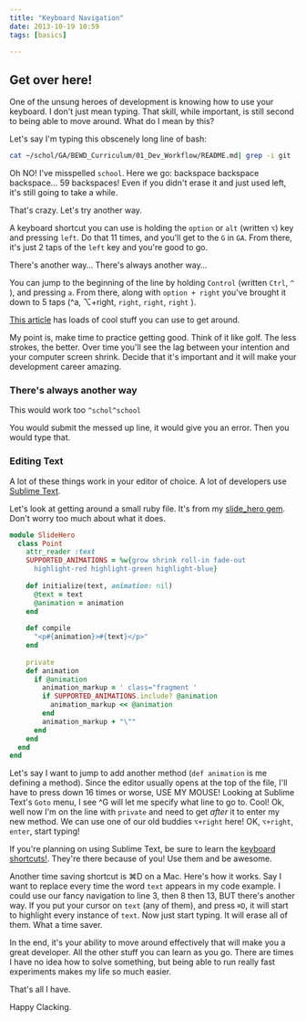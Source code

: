 ```yaml
---
title: "Keyboard Navigation"
date: 2013-10-19 10:59
tags: [basics]

---
```


## Get over here!

One of the unsung heroes of development is knowing how to use your keyboard. I don't just mean typing. That skill, while important, is still second to being able to move around. What do I mean by this?

Let's say I'm typing this obscenely long line of bash:

``` bash
cat ~/schol/GA/BEWD_Curriculum/01_Dev_Workflow/README.md| grep -i git
```

Oh NO! I've misspelled `school`. Here we go: backspace backspace backspace… 59 backspaces! Even if you didn't erase it and just used left, it's still going to take a while.

That's crazy. Let's try another way.

A keyboard shortcut you can use is holding the `option` or `alt` (written `⌥`) key and pressing `left`. Do that 11 times, and you'll get to the `G` in `GA`. From there, it's just 2 taps of the `left` key and you're good to go. 

There's another way… There's always another way…

You can jump to the beginning of the line by holding `Control` (written `Ctrl`, `^` ), and pressing `a`. From there, along with `option + right` you've brought it down to 5 taps (^a, ⌥+right, `right`, `right`, `right` ).

[This article](http://lifehacker.com/5743814/become-a-command-line-ninja-with-these-time+saving-shortcuts) has loads of cool stuff you can use to get around. 

My point is, make time to practice getting good. Think of it like golf. The less strokes, the better. Over time you'll see the lag between your intention and your computer screen shrink. Decide that it's important and it will make your development career amazing.

### There's always another way
This would work too 
`^schol^school`

You would submit the messed up line, it would give you an error. Then you would type that.

### Editing Text

A lot of these things work in your editor of choice. A lot of developers use [Sublime Text](http://www.sublimetext.com/2). 

Let's look at getting around a small ruby file. It's from my [slide_hero gem](https://github.com/StevenNunez/slide_hero). Don't worry too much about what it does.

``` ruby
module SlideHero                                                                   
  class Point                                                                      
    attr_reader :text                                                              
    SUPPORTED_ANIMATIONS = %w{grow shrink roll-in fade-out                         
      highlight-red highlight-green highlight-blue}                                
                                                                                   
    def initialize(text, animation: nil)                                           
      @text = text                                                                 
      @animation = animation                                                       
    end                                                                            
                                                                                   
    def compile                                                                    
      "<p#{animation}>#{text}</p>"                                                 
    end                                                                            
                                                                                   
    private                                                                        
    def animation                                                                  
      if @animation                                                                
        animation_markup = ' class="fragment '                                     
        if SUPPORTED_ANIMATIONS.include? @animation                                
          animation_markup << @animation                                           
        end                                                                        
        animation_markup + "\""                                                    
      end                                                                          
    end                                                                            
  end                                                                              
end                        
```

Let's say I want to jump to add another method (`def animation` is me defining a method). Since the editor usually opens at the top of the file, I'll have to press down 16 times or worse, USE MY MOUSE!  Looking at Sublime Text's `Goto` menu, I see ^G will let me specify what line to go to. Cool! Ok, well now I'm on the line with `private` and need to get *after* it to enter my new method. We can use one of our old buddies `⌥+right` here! OK, `⌥+right`, `enter`, start typing!

If you're planning on using Sublime Text, be sure to learn the [keyboard shortcuts!](http://docs.sublimetext.info/en/latest/reference/keyboard_shortcuts_osx.html). They're there because of you! Use them and be awesome.

Another time saving shortcut is ⌘D on a Mac. Here's how it works. Say I want to replace every time the word `text` appears in my code example. I could use our fancy navigation to line 3, then 8 then 13, BUT there's another way. If you put your cursor on `text` (any of them), and press `⌘D`, it will start to highlight every instance of `text`. Now just start typing. It will erase all of them. What a time saver.

In the end, it's your ability to move around effectively that will make you a great developer. All the other stuff you can learn as you go. There are times I have no idea how to solve something, but being able to run really fast experiments makes my life so much easier. 

That's all I have.

Happy Clacking. 



